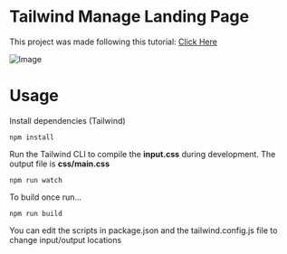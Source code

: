 # Tailwind Manage Landing Page

This project was made following this tutorial: <a href="https://www.youtube.com/watch?v=dFgzHOX84xQ&ab_channel=TraversyMedia" target="_blank">Click Here</a>

![Image](https://user-images.githubusercontent.com/61896414/184390856-fd8db606-186c-4565-b3fb-7f2277daef10.png)

# Usage

Install dependencies (Tailwind)

```
npm install
```

Run the Tailwind CLI to compile the **input.css** during development. The output file is **css/main.css**

```
npm run watch
```

To build once run...

```
npm run build
```

You can edit the scripts in package.json and the tailwind.config.js file to change input/output locations
